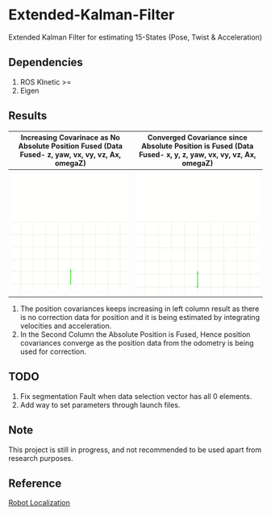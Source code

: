# Extended-Kalman-Filter
Extended Kalman Filter for estimating 15-States (Pose, Twist & Acceleration)

## Dependencies
1. ROS KInetic >=
2. Eigen

## Results
Increasing Covarinace as No Absolute Position Fused (Data Fused- z, yaw, vx, vy, vz, Ax, omegaZ)       |  Converged Covariance since Absolute Position is Fused (Data Fused- x, y, z, yaw, vx, vy, vz, Ax, omegaZ)
:-------------------------:|:-------------------------:
<img src="/data/non-converging.gif"/> | <img src="/data/converged.gif"/>


1. The position covariances keeps increasing in left column result as there is no correction data for position and it is being estimated by integrating velocities and acceleration.
2. In the Second Column the Absolute Position is Fused, Hence position covariances converge as the position data from the odometry is being used for correction. 

## TODO
1. Fix segmentation Fault when data selection vector has all 0 elements.
2. Add way to set parameters through launch files.

## Note
This project is still in progress, and not recommended to be used apart from research purposes.

## Reference
[Robot Localization](https://github.com/cra-ros-pkg/robot_localization)
